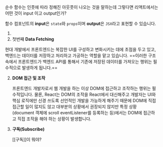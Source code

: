 

순수 함수는 인풋에 따라 정해진 아웃풋이 나오는 것을 말하는데 그렇다면 리액트에서는 어떤 것이 input 이고 output인가? 


 함수 컴포넌트의 **input**은 `state`와 `props`이며 **output**은 `JSX`라고 표현할 수 있습니다.

1. 
2. 첫번쨰 **Data Fetching**
    
현대 개발에서 프론트엔드는 복잡한 UI를 구성하고 변화시키는 데에 초점을 두고 있고, 백엔드는 데이터를 저장하고 처리하고 가공하는 역할을 맡고 있습니다. ==이러한 구조 속에서 프론트엔드가 백엔드 API를 통해서 기존에 저장된 데이터를 가져오는 행위는 필수적으로 발생하게 됩니다.==   
      
    
2.  **DOM 접근 및 조작**
    
    프론트엔드 개발자로서 웹 개발을 하는 이상 DOM에 접근하고 조작하는 행위는 필수적입니다. 물론, React는 DOM의 조작을 React에서 대신해주고 개발자는 UI와 핵심 로직에만 신경 쓰도록 선언적인 개발을 가능하게 해주기 때문에 DOM에 직접 접근할 일이 많지도 않고 대부분의 상황에서 권장되지 않지만 특정 상황(document 객체에 scroll eventListener를 등록하는 등)에서는 DOM에 접근하고 직접 조작을 해야 하는 상황이 발생합니다.  
      
    
3.  **구독(Subscribe)**
    
    [[구독]]이 뭐야? 
    

    


